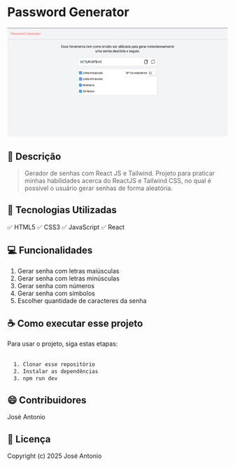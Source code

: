 # Password Generator

<img src="password-generator-img.png" alt="Imagem do projeto">

## 📝 Descrição

> Gerador de senhas com React JS e Tailwind. Projeto para praticar minhas habilidades acerca do ReactJS e Tailwind CSS, no qual é possível o usuário gerar senhas de forma aleatória. 

## 🚀 Tecnologias Utilizadas

  ✅ HTML5
  ✅ CSS3
  ✅ JavaScript
  ✅ React

## 💻 Funcionalidades

  1. Gerar senha com letras maiúsculas
  2. Gerar senha com letras minúsculas
  3. Gerar senha com números
  4. Gerar senha com símbolos
  5. Escolher quantidade de caracteres da senha

## ☕ Como executar esse projeto

Para usar o projeto, siga estas etapas:

```

  1. Clonar esse repositório
  2. Instalar as dependências
  3. npm run dev

```

## 😄 Contribuidores

José Antonio

## 📝 Licença

Copyright (c) 2025 José Antonio
